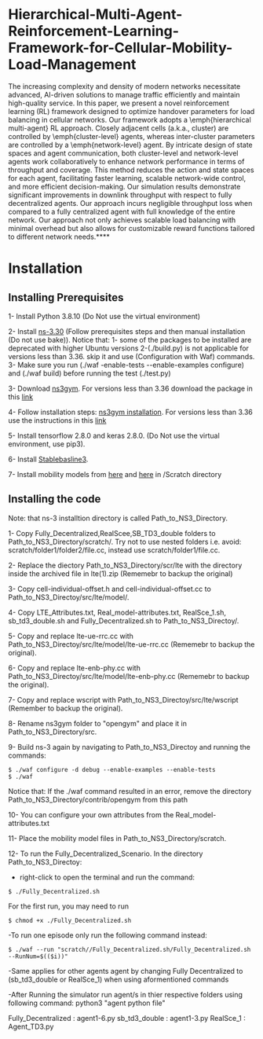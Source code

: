 # Hierarchical-Multi-Agent-Reinforcement-Learning-Framework-for-Cellular-Mobility-Load-Management

The increasing complexity and density of modern networks necessitate advanced, AI-driven solutions to manage traffic efficiently and maintain high-quality service. In this paper, we present a novel reinforcement learning (RL) framework designed to optimize handover parameters for load balancing in cellular networks. Our framework adopts a \emph{hierarchical multi-agent} RL approach. Closely adjacent cells (a.k.a., cluster) are controlled by \emph{cluster-level} agents, whereas inter-cluster parameters are controlled by a \emph{network-level} agent. By intricate design of state spaces and agent communication, both cluster-level and network-level agents work collaboratively to enhance network performance in terms of throughput and coverage. This method reduces the action and state spaces for each agent, facilitating faster learning, scalable network-wide control, and more efficient decision-making. Our simulation results demonstrate significant improvements in downlink throughput with respect to fully decentralized agents. Our approach incurs negligible throughput loss when compared to a fully centralized agent with full knowledge of the entire network. Our approach not only achieves scalable load balancing with minimal overhead but also allows for customizable reward functions tailored to different network needs.****

# Installation
## Installing Prerequisites

1- Install Python 3.8.10 (Do Not use the virtual environment)

2- Install [ns-3.30](https://www.nsnam.org/wiki/Installation) (Follow prerequisites steps and then manual installation (Do not use bake)).
 Notice that:  1- some of the packages to be installed are deprecated with higher Ubuntu versions
			         2-(./build.py) is not applicable for versions less than 3.36. skip it and use (Configuration with Waf) commands. 
			         3- Make sure you run (./waf -enable-tests --enable-examples configure) and (./waf build) before running the test (./test.py)

3- Download [ns3gym](https://apps.nsnam.org/app/ns3-gym/). For versions less than 3.36 download the package in this [link](https://github.com/tkn-tub/ns3-gym/tree/app)


4- Follow installation steps: [ns3gym installation](https://github.com/tkn-tub/ns3-gym). For versions less than 3.36 use the instructions in this [link](https://github.com/tkn-tub/ns3-gym/tree/app)


5- Install tensorflow 2.8.0 and keras 2.8.0. (Do Not use the virtual environment, use pip3). 

6- Install [Stablebasline3](https://github.com/DLR-RM/stable-baselines3).

7- Install mobility models from [here](https://drive.google.com/file/d/1fyL4PGqiqbIlOouuoAEH4TrHVXOqhQWG/view?usp=sharing) and [here](https://drive.google.com/file/d/11UdEeDm5oidBuLs9Ud9w5zmWwloGh8Z3/view?usp=sharing) in /Scratch directory
## Installing the code

Note: that ns-3 installtion directory is called Path_to_NS3_Directory.

1- Copy Fully_Decentralized,RealScee,SB_TD3_double folders to Path_to_NS3_Directory/scratch/. Try not to use nested folders i.e. avoid: scratch/folder1/folder2/file.cc, instead use scratch/folder1/file.cc. 

2- Replace the diectory Path_to_NS3_Directory/scr/lte with the directory inside the archived file in lte(1).zip (Rememebr to backup the original)

3- Copy cell-individual-offset.h and cell-individual-offset.cc to Path_to_NS3_Directoy/src/lte/model/.

4- Copy LTE_Attributes.txt, Real_model-attributes.txt, RealSce_1.sh, sb_td3_double.sh and Fully_Decentralized.sh to Path_to_NS3_Directoy/.

5- Copy and replace lte-ue-rrc.cc with Path_to_NS3_Directoy/src/lte/model/lte-ue-rrc.cc (Rememebr to backup the original).

6- Copy and replace lte-enb-phy.cc with Path_to_NS3_Directoy/src/lte/model/lte-enb-phy.cc (Rememebr to backup the original).

7- Copy and replace wscript with Path_to_NS3_Directoy/src/lte/wscript (Remember to backup the original).

8- Rename ns3gym folder to "opengym" and place it in Path_to_NS3_Directory/src.

9- Build ns-3 again by navigating to Path_to_NS3_Directoy and running the commands:
```
$ ./waf configure -d debug --enable-examples --enable-tests
$ ./waf
```
Notice that: If the ./waf command resulted in an error, remove the directory Path_to_NS3_Directory/contrib/opengym from this path
  
10- You can configure your own attributes from the Real_model-attributes.txt

11- Place the mobility model files in Path_to_NS3_Directory/scratch.

12- To run the Fully_Decentralized_Scenario. In the directory Path_to_NS3_Directoy:

- right-click to open the terminal and run the command:
     
```
$ ./Fully_Decentralized.sh
```
For the first run, you may need to run
```
$ chmod +x ./Fully_Decentralized.sh
```

-To run one episode only run the following command instead:

```
$ ./waf --run "scratch//Fully_Decentralized.sh/Fully_Decentralized.sh --RunNum=$(($i))"
```
-Same applies for other agents agent by changing Fully Decentralized to (sb_td3_double or RealSce_1) when using aformentioned commands

-After Running the simulator run agent/s in thier respective folders using following command:
	python3 "agent python file"
 
Fully_Decentralized : agent1-6.py
sb_td3_double : agent1-3.py
RealSce_1 : Agent_TD3.py

